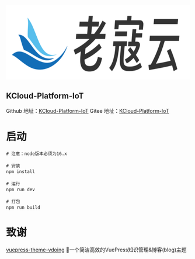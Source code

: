 <p align="center">
    <a href="https://github.com/KouShenhai" target="_blank" rel="老寇云">
        <img src="docs/.vuepress/public/img/1/logo.png" width="625" height="205" alt="图标"/>
    </a>
</p>

<h2 align="left">KCloud-Platform-IoT</h2>

Github 地址：[KCloud-Platform-IoT](https://github.com/KouShenhai/KCloud-Platform-IoT)
Gitee 地址：[KCloud-Platform-IoT](https://gitee.com/laokouyun/KCloud-Platform-IoT)

# 启动
```shell
# 注意：node版本必须为16.x

# 安装
npm install

# 运行
npm run dev

# 打包
npm run build
```

# 致谢
[vuepress-theme-vdoing](https://github.com/xugaoyi/vuepress-theme-vdoing) 🚀一个简洁高效的VuePress知识管理&博客(blog)主题
